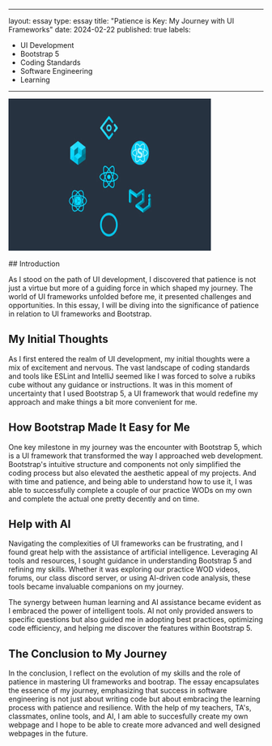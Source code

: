  ---
layout: essay
type: essay
title: "Patience is Key: My Journey with UI Frameworks"
date: 2024-02-22
published: true
labels:
  - UI Development
  - Bootstrap 5
  - Coding Standards
  - Software Engineering
  - Learning
---

<img src="https://github.com/AustinV28/AustinV28.github.io/blob/main/img/react-ui-frameworks-the-best.jpg?raw=true" alt="Patience is Key" width="400" height="300">
</div>
        <p>
## Introduction

As I stood on the path of UI development, I discovered that patience is not just a virtue but more of a guiding force in which shaped my journey. The world of UI frameworks unfolded before me, it presented challenges and opportunities. In this essay, I will be diving into the significance of patience in relation to UI frameworks and Bootstrap.

## My Initial Thoughts

As I first entered the realm of UI development, my initial thoughts were a mix of excitement and nervous. The vast landscape of coding standards and tools like ESLint and IntelliJ seemed like I was forced to solve a rubiks cube without any guidance or instructions. It was in this moment of uncertainty that I used Bootstrap 5, a UI framework that would redefine my approach and make things a bit more convenient for me.

## How Bootstrap Made It Easy for Me

One key milestone in my journey was the encounter with Bootstrap 5, which is a UI framework that transformed the way I approached web development. Bootstrap's intuitive structure and components not only simplified the coding process but also elevated the aesthetic appeal of my projects. And with time and patience, and being able to understand how to use it, I was able to successfully complete a couple of our practice WODs on my own and complete the actual one pretty decently and on time.

## Help with AI

Navigating the complexities of UI frameworks can be frustrating, and I found great help with the assistance of artificial intelligence. Leveraging AI tools and resources, I sought guidance in understanding Bootstrap 5 and refining my skills. Whether it was exploring our practice WOD videos, forums, our class discord server, or using AI-driven code analysis, these tools became invaluable companions on my journey.

The synergy between human learning and AI assistance became evident as I embraced the power of intelligent tools. AI not only provided answers to specific questions but also guided me in adopting best practices, optimizing code efficiency, and helping me discover the features within Bootstrap 5.

## The Conclusion to My Journey

In the conclusion, I reflect on the evolution of my skills and the role of patience in mastering UI frameworks and bootrap. The essay encapsulates the essence of my journey, emphasizing that success in software engineering is not just about writing code but about embracing the learning process with patience and resilience. With the help of my teachers, TA's, classmates, online tools, and AI, I am able to succesfully create my own webpage and I hope to be able to create more advanced and well designed webpages in the future.
 </p>
    </div>
